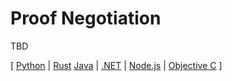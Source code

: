# Proof Negotiation

TBD

[ [Python](python/README.md) |
  [Rust](rust/README.md) 
  [Java](../not-yet-written.md) | 
  [.NET](../not-yet-written.md) | 
  [Node.js](../not-yet-written.md) | 
  [Objective C](../not-yet-written.md) ]
